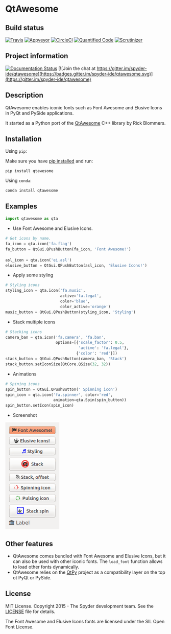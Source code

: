 # QtAwesome


## Build status
[![Travis](https://travis-ci.org/spyder-ide/qtawesome.svg?branch=master)](https://travis-ci.org/spyder-ide/qtawesome)
[![Appveyor](https://ci.appveyor.com/api/projects/status/slhb8dnbvt4d00v7?svg=true)](https://ci.appveyor.com/project/goanpeca/qtawesome)
[![CircleCI](https://circleci.com/gh/spyder-ide/qtawesome/tree/master.svg?style=shield)](https://circleci.com/gh/spyder-ide/qtawesome/tree/master)
[![Quantified Code](https://www.quantifiedcode.com/api/v1/project/5b42f6edb1ac4465b0e891a4b0144bd8/badge.svg)](https://www.quantifiedcode.com/app/project/5b42f6edb1ac4465b0e891a4b0144bd8)
[![Scrutinizer](https://scrutinizer-ci.com/g/spyder-ide/qtawesome/badges/quality-score.png?b=master)](https://scrutinizer-ci.com/g/spyder-ide/qtawesome/?branch=master)

## Project information
[![Documentation Status](https://readthedocs.org/projects/qtawesome/badge/?version=latest)](http://qtawesome.readthedocs.org/en/latest/?badge=latest)
[![Join the chat at https://gitter.im/spyder-ide/qtawesome](https://badges.gitter.im/spyder-ide/qtawesome.svg)](https://gitter.im/spyder-ide/qtawesome)

## Description

QtAwesome enables iconic fonts such as Font Awesome and Elusive Icons in PyQt
and PySide applications.

It started as a Python port of the [QtAwesome](https://github.com/Gamecreature/qtawesome)
C++ library by Rick Blommers.

## Installation

Using `pip`:

Make sure you have [pip installed](https://pip.readthedocs.org/en/stable/installing/) and run:

```
pip install qtawesome
```

Using `conda`:

```
conda install qtawesome
```

## Examples

```python
import qtawesome as qta
```

- Use Font Awesome and Elusive Icons.

```python
# Get icons by name.
fa_icon = qta.icon('fa.flag')
fa_button = QtGui.QPushButton(fa_icon, 'Font Awesome!')

asl_icon = qta.icon('ei.asl')
elusive_button = QtGui.QPushButton(asl_icon, 'Elusive Icons!')
```

- Apply some styling

```python
# Styling icons
styling_icon = qta.icon('fa.music',
                        active='fa.legal',
                        color='blue',
                        color_active='orange')
music_button = QtGui.QPushButton(styling_icon, 'Styling')
```

- Stack multiple icons

```python
# Stacking icons
camera_ban = qta.icon('fa.camera', 'fa.ban',
                      options=[{'scale_factor': 0.5,
                                'active': 'fa.legal'},
                               {'color': 'red'}])
stack_button = QtGui.QPushButton(camera_ban, 'Stack')
stack_button.setIconSize(QtCore.QSize(32, 32))
```

- Animations

```python
# Spining icons
spin_button = QtGui.QPushButton(' Spinning icon')
spin_icon = qta.icon('fa.spinner', color='red',
                     animation=qta.Spin(spin_button))
spin_button.setIcon(spin_icon)
```

- Screenshot

![QtAwesome screenshot](qtawesome-screenshot.gif)

## Other features

- QtAwesome comes bundled with Font Awesome and Elusive Icons, but it can also
  be used with other iconic fonts. The `load_font` function allows to load
  other fonts dynamically.
- QtAwesome relies on the [QtPy](https://github.com/spyder-ide/qtpy.git)
  project as a compatibility layer on the top ot PyQt or PySide.

## License

MIT License. Copyright 2015 - The Spyder development team.
See the [LICENSE](LICENSE) file for details.

The Font Awesome and Elusive Icons fonts are licensed under the SIL Open Font License.

